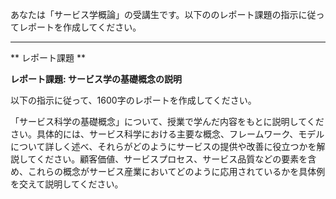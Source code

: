 あなたは「サービス学概論」の受講生です。以下ののレポート課題の指示に従ってレポートを作成してください。

---------------------------------------
** レポート課題 **

**レポート課題: サービス学の基礎概念の説明**

以下の指示に従って、1600字のレポートを作成してください。

「サービス科学の基礎概念」について、授業で学んだ内容をもとに説明してください。具体的には、サービス科学における主要な概念、フレームワーク、モデルについて詳しく述べ、それらがどのようにサービスの提供や改善に役立つかを解説してください。顧客価値、サービスプロセス、サービス品質などの要素を含め、これらの概念がサービス産業においてどのように応用されているかを具体例を交えて説明してください。